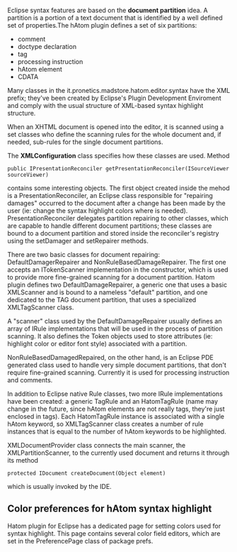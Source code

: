 Eclipse syntax features are based on the **document partition** idea. A partition is a portion of a text document that is identified by a well defined set of properties.The hAtom plugin defines a set of six partitions:

  * comment
  * doctype declaration
  * tag
  * processing instruction
  * hAtom element
  * CDATA

Many classes in the it.pronetics.madstore.hatom.editor.syntax have the XML prefix; they've been created by Eclipse's Plugin Development Enviroment and comply with the usual structure of XML-based syntax highlight structure.

When an XHTML document is opened into the editor, it is scanned using a set classes who define the scanning rules for the whole document and, if needed, sub-rules for the single document  partitions.

The **XMLConfiguration** class  specifies how these classes are used. Method

```
public IPresentationReconciler getPresentationReconciler(ISourceViewer sourceViewer)
```

contains some interesting objects. The first object created inside the mehod is a PresentationReconciler, an Eclipse class responsible for "repairing damages" occurred to the document after a change has been made by the user (ie: change the syntax highlight colors where is needed). PresentationReconciler delegates partition repairing to other classes, which are capable to handle different document partitions; these classes are bound to a document partition and stored inside the reconciler's registry using the setDamager and setRepairer methods.

There are two basic classes for document repairing: DefaultDamagerRepairer and NonRuleBasedDamageRepairer. The first one accepts an ITokenScanner implementation in the constructor, which is used to provide more fine-grained scanning for a document partition. Hatom plugin defines two DefaultDamageRepairer, a generic one that uses a basic XMLScanner and is bound to a nameless "default" partition, and one dedicated to the TAG document partition, that uses a specialized XMLTagScanner class.

A "scanner" class used by the DefaultDamageRepairer usually defines an array of IRule implementations that will be used in the process of partition scanning. It also defines the Token objects used to store attributes (ie: highlight color or editor font style) associated with a partition.

NonRuleBasedDamagedRepaired, on the other hand, is an Eclipse PDE generated class used to handle very simple document partitions, that don't require fine-grained scanning. Currently it is used for processing instruction and comments.

In addition to Eclipse native Rule classes, two more IRule implementations have been created: a generic TagRule and an HatomTagRule (name may change in the future, since hAtom elements are not really tags, they're just enclosed in tags). Each HatomTagRule instance is associated with a single hAtom keyword, so XMLTagScanner class creates a number of rule instances that is equal to the number of hAtom keywords to be highlighted.

XMLDocumentProvider class connects the main scanner, the  XMLPartitionScanner, to the currently used document and returns it through its method

```
protected IDocument createDocument(Object element)
```

which is usually invoked by the IDE.

## Color preferences for hAtom syntax highlight ##

Hatom plugin for Eclipse has a dedicated page for setting colors used for syntax highlight. This page contains several color field editors, which are set in the PreferencePage class of package prefs.